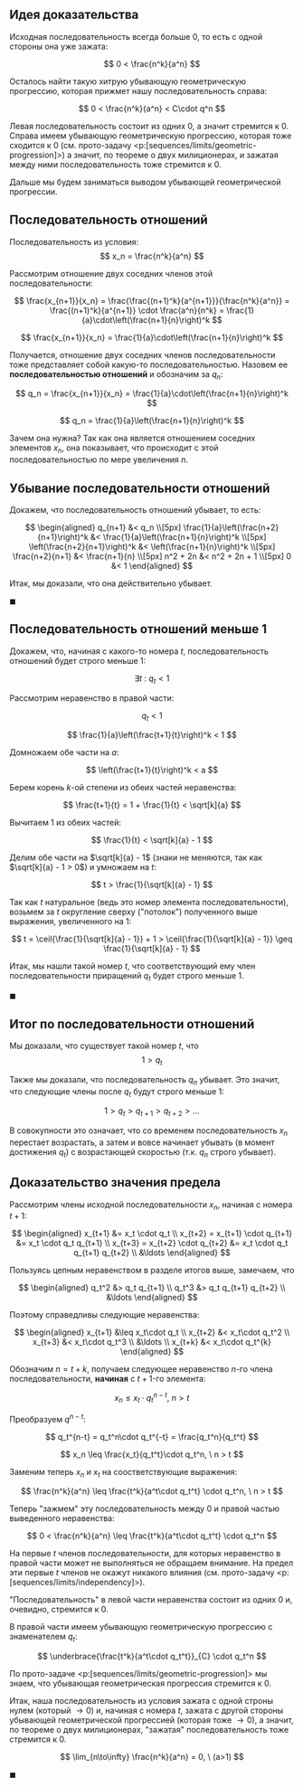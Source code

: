 ## Идея доказательства

Исходная последовательность всегда больше $0$, то есть с одной стороны она уже зажата:

$$ 0 < \frac{n^k}{a^n} $$

Осталось найти такую хитрую убывающую геометрическую прогрессию, которая прижмет нашу последовательность справа:

$$ 0 < \frac{n^k}{a^n} < C\cdot q^n $$

Левая последовательность состоит из одних $0$, а значит стремится к $0$. Справа имеем убывающую геометрическую прогрессию, которая тоже сходится к $0$ (см. прото-задачу <p:[sequences/limits/geometric-progression]>) а значит, по теореме о двух милиционерах, и зажатая между ними последовательность тоже стремится к $0$.

Дальше мы будем заниматься выводом убывающей геометрической прогрессии.

## Последовательность отношений

Последовательность из условия:
$$ x_n = \frac{n^k}{a^n} $$

Рассмотрим отношение двух соседних членов этой последовательности:

$$ \frac{x_{n+1}}{x_n} = \frac{\frac{(n+1)^k}{a^{n+1}}}{\frac{n^k}{a^n}} = \frac{(n+1)^k}{a^{n+1}} \cdot \frac{a^n}{n^k} = \frac{1}{a}\cdot\left(\frac{n+1}{n}\right)^k $$

$$ \frac{x_{n+1}}{x_n} = \frac{1}{a}\cdot\left(\frac{n+1}{n}\right)^k $$

Получается, отношение двух соседних членов последовательности тоже представляет собой какую-то последовательностью. Назовем ее **последовательностью отношений** и обозначим за $q_n$:

$$ q_n = \frac{x_{n+1}}{x_n} = \frac{1}{a}\cdot\left(\frac{n+1}{n}\right)^k $$

$$ q_n = \frac{1}{a}\left(\frac{n+1}{n}\right)^k $$

Зачем она нужна? Так как она является отношением соседних элементов $x_n$, она показывает, что происходит с этой последовательностью по мере увеличения $n$.

## Убывание последовательности отношений

Докажем, что последовательность отношений убывает, то есть:

$$
\begin{aligned}
    q_{n+1} &< q_n \\[5px]
    \frac{1}{a}\left(\frac{n+2}{n+1}\right)^k &< \frac{1}{a}\left(\frac{n+1}{n}\right)^k \\[5px]
    \left(\frac{n+2}{n+1}\right)^k &< \left(\frac{n+1}{n}\right)^k \\[5px]
    \frac{n+2}{n+1} &< \frac{n+1}{n} \\[5px]
    n^2 + 2n &< n^2 + 2n + 1 \\[5px]
    0 &< 1
\end{aligned}
$$

Итак, мы доказали, что она действительно убывает.

$\blacksquare$

## Последовательность отношений меньше $1$

Докажем, что, начиная с какого-то номера $t$, последовательность отношений будет строго меньше $1$:

$$ \exists t \ : \ q_{t} < 1 $$

Рассмотрим неравенство в правой части:

$$ q_{t} < 1 $$

$$ \frac{1}{a}\left(\frac{t+1}{t}\right)^k < 1 $$

Домножаем обе части на $a$:

$$ \left(\frac{t+1}{t}\right)^k < a $$

Берем корень $k$-ой степени из обеих частей неравенства:

$$ \frac{t+1}{t} = 1 + \frac{1}{t} < \sqrt[k]{a} $$

Вычитаем $1$ из обеих частей:

$$ \frac{1}{t} < \sqrt[k]{a} - 1 $$

Делим обе части на $\sqrt[k]{a} - 1$ (знаки не меняются, так как $\sqrt[k]{a} - 1 > 0$) и умножаем на $t$:

$$ t > \frac{1}{\sqrt[k]{a} - 1} $$

Так как $t$ натуральное (ведь это номер элемента последовательности), возьмем за $t$ округление сверху ("потолок") полученного выше выражения, увеличенного на $1$:

$$ t = \ceil{\frac{1}{\sqrt[k]{a} - 1}} + 1 > \ceil{\frac{1}{\sqrt[k]{a} - 1}} \geq \frac{1}{\sqrt[k]{a} - 1} $$

Итак, мы нашли такой номер $t$, что соответствующий ему член последовательности приращений $q_t$ будет строго меньше $1$.

$\blacksquare$

## Итог по последовательности отношений

Мы доказали, что существует такой номер $t$, что
$$ 1 > q_t $$

Также мы доказали, что последовательность $q_n$ убывает. Это значит, что следующие члены после $q_t$ будут строго меньше $1$:

$$ 1 > q_t > q_{t+1} > q_{t+2} > \ldots $$

В совокупности это означает, что со временем последовательность $x_n$ перестает возрастать, а затем и вовсе начинает убывать (в момент достижения $q_t$) с возрастающей скоростью (т.к. $q_n$ строго убывает).

## Доказательство значения предела

Рассмотрим члены исходной последовательности $x_n$, начиная с номера $t+1$:

$$
\begin{aligned}
    x_{t+1} &= x_t \cdot q_t 
    \\
    x_{t+2} = x_{t+1} \cdot q_{t+1} &= x_t \cdot q_t q_{t+1}
    \\
    x_{t+3} = x_{t+2} \cdot q_{t+2} &= x_t \cdot q_t q_{t+1} q_{t+2}
    \\
    &\ldots
\end{aligned}
$$

Пользуясь цепным неравенством в разделе итогов выше, замечаем, что

$$
\begin{aligned}
    q_t^2 &> q_t q_{t+1}
    \\
    q_t^3 &> q_t q_{t+1} q_{t+2}
    \\
    &\ldots
\end{aligned}
$$

Поэтому справедливы следующие неравенства:

$$
\begin{aligned}
    x_{t+1} &\leq x_t\cdot q_t
    \\
    x_{t+2} &< x_t\cdot q_t^2
    \\
    x_{t+3} &< x_t\cdot q_t^3
    \\
    &\ldots
    \\
    x_{t+k} &< x_t\cdot q_t^{k}
\end{aligned}
$$

Обозначим $n = t + k$, получаем следующее неравенство $n$-го члена последовательности, **начиная** с $t+1$-го элемента:

$$ x_n \leq x_t\cdot q_t^{n-t}, \ n > t $$

Преобразуем $q^{n-t}$:

$$ q_t^{n-t} = q_t^n\cdot q_t^{-t} = \frac{q_t^n}{q_t^t} $$

$$ x_n \leq \frac{x_t}{q_t^t}\cdot q_t^n, \ n > t $$

Заменим теперь $x_n$ и $x_t$ на соостветствующие выражения:

$$ \frac{n^k}{a^n} \leq \frac{t^k}{a^t\cdot q_t^t} \cdot q_t^n, \ n > t $$

Теперь "зажмем" эту последовательность между $0$ и правой частью выведенного неравенства:

$$ 0 < \frac{n^k}{a^n} \leq \frac{t^k}{a^t\cdot q_t^t} \cdot q_t^n $$

На первые $t$ членов последовательности, для которых неравенство в правой части может не выполняться не обращаем внимание.
На предел эти первые $t$ членов не окажут никакого влияния (см. прото-задачу <p:[sequences/limits/independency]>).

"Последовательность" в левой части неравенства состоит из одних $0$ и, очевидно, стремится к $0$.

В правой части имеем убывающую геометрическую прогрессию с знаменателем $q_t$:

$$ \underbrace{\frac{t^k}{a^t\cdot q_t^t}}_{C} \cdot q_t^n $$

По прото-задаче <p:[sequences/limits/geometric-progression]> мы знаем, что убывающая геометрическая прогрессия стремится к $0$.

Итак, наша последовательность из условия зажата с одной строны нулем (который $\to 0$) и, начиная с номера $t$, зажата с другой стороны убывающей геометрической прогрессией (которая тоже $\to 0$), а значит, по теореме о двух
милиционерах, "зажатая" последовательность тоже стремится к $0$.

$$ \lim_{n\to\infty} \frac{n^k}{a^n} = 0, \ (a>1) $$

$\blacksquare$